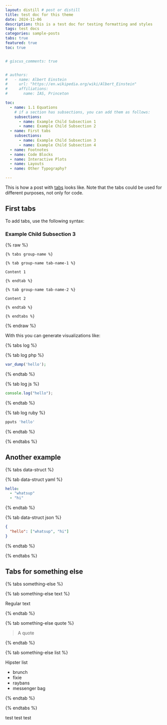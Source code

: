 ```yaml
---
layout: distill # post or distill
title: test doc for this theme
date: 2024-11-06
description: this is a test doc for testing formatting and styles
tags: test docs
categories: sample-posts
tabs: true
featured: true
toc: true


# giscus_comments: true


# authors:
#   - name: Albert Einstein
#     url: "https://en.wikipedia.org/wiki/Albert_Einstein"
#     affiliations:
#       name: IAS, Princeton

toc:
  - name: 1.1 Equations
    # if a section has subsections, you can add them as follows:
    subsections:
      - name: Example Child Subsection 1
      - name: Example Child Subsection 2
  - name: First tabs
    subsections:
      - name: Example Child Subsection 3
      - name: Example Child Subsection 4
  - name: Footnotes
  - name: Code Blocks
  - name: Interactive Plots
  - name: Layouts
  - name: Other Typography?

---
```




This is how a post with [tabs](https://github.com/Ovski4/jekyll-tabs) looks like. Note that the tabs could be used for different purposes, not only for code.



## First tabs

To add tabs, use the following syntax:
### Example Child Subsection 3

{% raw %}

```liquid
{% tabs group-name %}

{% tab group-name tab-name-1 %}

Content 1

{% endtab %}

{% tab group-name tab-name-2 %}

Content 2

{% endtab %}

{% endtabs %}
```

{% endraw %}

With this you can generate visualizations like:

{% tabs log %}

{% tab log php %}

```php
var_dump('hello');
```

{% endtab %}

{% tab log js %}

```javascript
console.log("hello");
```

{% endtab %}

{% tab log ruby %}

```javascript
pputs 'hello'
```

{% endtab %}

{% endtabs %}

## Another example

{% tabs data-struct %}

{% tab data-struct yaml %}

```yaml
hello:
  - "whatsup"
  - "hi"
```

{% endtab %}

{% tab data-struct json %}

```json
{
  "hello": ["whatsup", "hi"]
}
```

{% endtab %}

{% endtabs %}

## Tabs for something else

{% tabs something-else %}

{% tab something-else text %}

Regular text

{% endtab %}

{% tab something-else quote %}

> A quote

{% endtab %}

{% tab something-else list %}

Hipster list

- brunch
- fixie
- raybans
- messenger bag

{% endtab %}

{% endtabs %}


test
test
test
